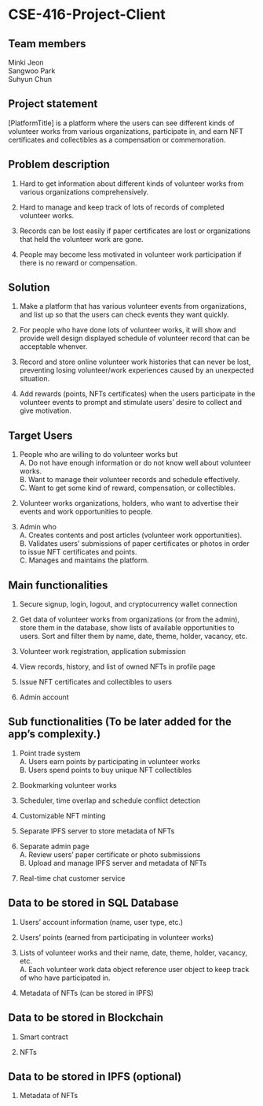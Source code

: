 # CSE-416-Project-Client



## Team members
Minki Jeon  
Sangwoo Park  
Suhyun Chun  



## Project statement
[PlatformTitle] is a platform where the users can see different kinds of volunteer works from various organizations, participate in, and earn NFT certificates and collectibles as a compensation or commemoration.



## Problem description

1.  Hard to get information about different kinds of volunteer works from various organizations comprehensively.

2.  Hard to manage and keep track of lots of records of completed volunteer works.

3.	Records can be lost easily if paper certificates are lost or organizations that held the volunteer work are gone.

4.	People may become less motivated in volunteer work participation if there is no reward or compensation.


## Solution

1.  Make a platform that has various volunteer events from organizations, and list up so that the users can check events they want quickly.

2.  For people who have done lots of volunteer works, it will show and provide well design displayed schedule of volunteer record that can be acceptable whenver.

3.  Record and store online volunteer work histories that can never be lost, preventing losing volunteer/work experiences caused by an unexpected situation. 

4.  Add rewards (points, NFTs certificates) when the users participate in the volunteer events to prompt and stimulate users’ desire to collect and give motivation. 



## Target Users

1.	People who are willing to do volunteer works but  
  A.	Do not have enough information or do not know well about volunteer works.  
  B.	Want to manage their volunteer records and schedule effectively.  
  C.	Want to get some kind of reward, compensation, or collectibles.  
  
2.	Volunteer works organizations, holders, who want to advertise their events and work opportunities to people.

3.	Admin who  
  A.	Creates contents and post articles (volunteer work opportunities).  
  B.	Validates users’ submissions of paper certificates or photos in order to issue NFT certificates and points.  
  C.	Manages and maintains the platform.  



## Main functionalities

1.	Secure signup, login, logout, and cryptocurrency wallet connection

2.	Get data of volunteer works from organizations (or from the admin), store them in the database, show lists of available opportunities to users. Sort and filter them by name, date, theme, holder, vacancy, etc.

3.	Volunteer work registration, application submission

4.	View records, history, and list of owned NFTs in profile page

5.	Issue NFT certificates and collectibles to users

6.	Admin account



## Sub functionalities (To be later added for the app’s complexity.)

1.	Point trade system  
  A.	Users earn points by participating in volunteer works  
  B.	Users spend points to buy unique NFT collectibles  

2.	Bookmarking volunteer works

3.	Scheduler, time overlap and schedule conflict detection

4.	Customizable NFT minting

5.	Separate IPFS server to store metadata of NFTs

6.	Separate admin page  
  A.	Review users’ paper certificate or photo submissions  
  B.	Upload and manage IPFS server and metadata of NFTs  

7.	Real-time chat customer service



## Data to be stored in SQL Database

1.	Users’ account information (name, user type, etc.)

2.	Users’ points (earned from participating in volunteer works)

3.	Lists of volunteer works and their name, date, theme, holder, vacancy, etc.  
  A.  Each volunteer work data object reference user object to keep track of who have participated in.  

4.	Metadata of NFTs (can be stored in IPFS)



## Data to be stored in Blockchain

1.	Smart contract

2.	NFTs



## Data to be stored in IPFS (optional)

1.	Metadata of NFTs



